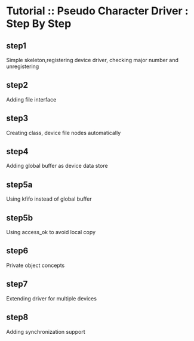 # Tutorial :: Pseudo Character Driver : Step By Step
## step1
Simple skeleton,registering device driver, checking major number and unregistering
## step2
Adding file interface
## step3
Creating class, device file nodes automatically
## step4
Adding global buffer as device data store
## step5a
Using kfifo instead of global buffer
## step5b
Using access_ok to avoid local copy
## step6
Private object concepts
## step7
Extending driver for multiple devices
## step8
Adding synchronization support
